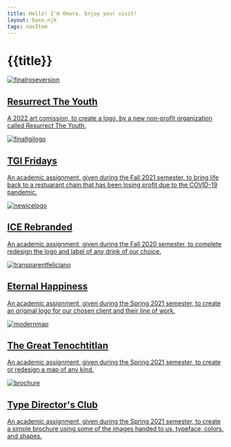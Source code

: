 ```yaml
---
title: Hello! I'm Omara. Enjoy your visit!
layout: base.njk
tags: navItem
---
```

# {{title}}
 <main class="page-projects">
        <!-- your page content here... -->
        <a href="project1.html">
        <section class="project">
          <div class="project-image">
            <img src="images/project1/finalroseversion.jpg" class="finalerose" alt="finalroseversion">
          </div>
        </section>

  <section class ="intros">
          <h2>Resurrect The Youth</h2>
          <div class="intro-text">
            <p>A 2022 art comission, to create a logo, by a new non-profit organization called Resurrect The Youth.</p>
          </div>
        </section>
        </a>

 <a href="project2.html">
        <section class="project">
          <div class="project-image">
            <img src="images/project2/finaltgilogo.jpg" class="finaltgilogo" alt="finaltgilogo">
          </div>
        </section>
        
 <section class ="intros">
          <h2>TGI Fridays</h2>
          <div class="intro-text">
            <p>An academic assignment, given during the Fall 2021 semester, to bring life back to a restuarant chain that has been losing profit due to the COVID-19 pandemic.</p>
          </div>
        </section>
        </a>

 <a href="project3.html">
        <section class="project">
          <div class="project-image">
            <img src="images/project3/newicelogo.jpg" class="newicelogo" alt="newicelogo">
          </div>
        </section>

 <section class ="intros">
          <h2>ICE Rebranded</h2>
          <div class="intro-text">
            <p>An academic assignment, given during the Fall 2020 semester, to complete redesign the logo and label of any drink of our choice.</p>
          </div>
        </section>
        </a>
      
  <a href="project4.html">
        <section class="project">
          <div class="project-image">
            <img src="images/project4/transparentfeliciano.PNG" class="transparentfeliciano" alt="transparentfeliciano">
          </div>
        </section>
        
 <section class ="intros">
          <h2>Eternal Happiness</h2>
          <div class="intro-text">
            <p>An academic assignment, given during the Spring 2021 semester, to create an original logo for our chosen client and their line of work.</p>
          </div>
        </section>
        </a>

  <a href="project5.html">
        <section class="project">
          <div class="project-image">
            <img src="images/project5/modernmap.jpg" class="modernmap" alt="modernmap">
          </div>
        </section>

  <section class ="intros">
          <h2>The Great Tenochtitlan</h2>
          <div class="intro-text">
            <p>An academic assignment, given during the Spring 2021 semester, to create or redesign a map of any kind.</p>
          </div>
        </section>
        </a>

  <a href="project6.html">
        <section class="project">
          <div class="project-image">
            <img src="images/project6/brochure.jpg" class="brochure" alt="brochure">
          </div>
        </section>

  <section class ="intros">
          <h2>Type Director's Club</h2>
          <div class="intro-text">
            <p>An academic assignment, given during the Spring 2021 semester, to create a simple brochure using some of the images handed to us, typeface, colors, and shapes.</p>
          </div>
        </section>
        </a>
      </main>

